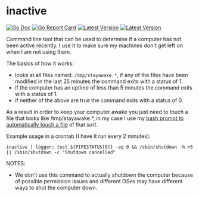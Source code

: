 # inactive


[![Go Doc](https://img.shields.io/badge/godoc-reference-blue.svg?style=flat-square)](http://godoc.org/github.com/nthnca/inactive)
[![Go Report Card](https://goreportcard.com/badge/github.com/nthnca/inactive?style=flat-square)](https://goreportcard.com/report/github.com/nthnca/inactive)
[![Latest Version](https://img.shields.io/github/release/nthnca/inactive.svg?style=flat-square)](https://github.com/nthnca/inactive/releases)
[![Latest Version](https://img.shields.io/github/license/nthnca/inactive.svg?style=flat-square)](https://github.com/nthnca/inactive/blob/master/LICENSE)

Command line tool that can be used to determine if a computer has not been active recently. I use it to make sure my machines don't get left on when I am not using them.

The basics of how it works:
- looks at all files named: `/tmp/stayawake.*`, if any of the files have been modified in the last
  25 minutes the command exits with a status of 1.
- if the computer has an uptime of less than 5 minutes the command exits with a status of 1.
- if neither of the above are true the command exits with a status of 0.

As a result in order to keep your computer awake you just need to touch a file that looks like /tmp/stayawake.\*, in
my case I use my [bash prompt to automatically touch a file](https://github.com/nthnca/dotbash/blob/master/bash/stayawake.sh) of that sort. 

Example usage in a crontab (I have it run every 2 minutes):
```
inactive | logger; test ${PIPESTATUS[0]} -eq 0 && /sbin/shutdown -h +5 || /sbin/shutdown -c "Shutdown cancelled"
```

NOTES:
- We don't use this command to actually shutdown the computer because of possible permission issues and different
  OSes may have different ways to shut the computer down.
